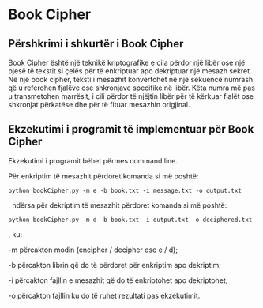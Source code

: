 # Book Cipher

## Përshkrimi i shkurtër i Book Cipher
Book Cipher është një teknikë kriptografike e cila përdor një libër ose një pjesë të tekstit si çelës për të enkriptuar apo dekriptuar një mesazh sekret. 
Në një book cipher, teksti i mesazhit konvertohet në një sekuencë numrash që u referohen fjalëve ose shkronjave specifike në libër. 
Këta numra më pas u transmetohen marrësit, i cili përdor të njëjtin libër për të kërkuar fjalët ose shkronjat përkatëse dhe për të fituar mesazhin origjinal.

## Ekzekutimi i programit të implementuar për Book Cipher

Ekzekutimi i programit bëhet përmes command line. 

Për enkriptim të mesazhit përdoret komanda si më poshtë:

`python bookCipher.py -m e -b book.txt -i message.txt -o output.txt`

, ndërsa për dekriptim të mesazhit përdoret komanda si më poshtë:

`python bookCipher.py -m d -b book.txt -i output.txt -o deciphered.txt`

, ku:

-m përcakton modin (encipher / decipher ose e / d);

-b përcakton librin që do të përdoret për enkriptim apo dekriptim;

-i përcakton fajllin e mesazhit që do të enkriptohet apo dekriptohet;

-o përcakton fajllin ku do të ruhet rezultati pas ekzekutimit.
